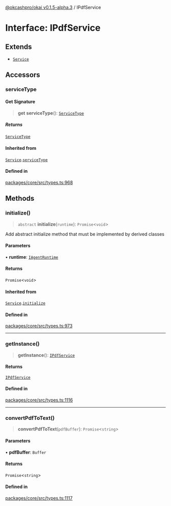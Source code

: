 [@okcashpro/okai v0.1.5-alpha.3](../index.md) / IPdfService

# Interface: IPdfService

## Extends

- [`Service`](../classes/Service.md)

## Accessors

### serviceType

#### Get Signature

> **get** **serviceType**(): [`ServiceType`](../enumerations/ServiceType.md)

##### Returns

[`ServiceType`](../enumerations/ServiceType.md)

#### Inherited from

[`Service`](../classes/Service.md).[`serviceType`](../classes/Service.md#serviceType-1)

#### Defined in

[packages/core/src/types.ts:968](https://github.com/monilpat/eliza/blob/main/packages/core/src/types.ts#L968)

## Methods

### initialize()

> `abstract` **initialize**(`runtime`): `Promise`\<`void`\>

Add abstract initialize method that must be implemented by derived classes

#### Parameters

• **runtime**: [`IAgentRuntime`](IAgentRuntime.md)

#### Returns

`Promise`\<`void`\>

#### Inherited from

[`Service`](../classes/Service.md).[`initialize`](../classes/Service.md#initialize)

#### Defined in

[packages/core/src/types.ts:973](https://github.com/monilpat/eliza/blob/main/packages/core/src/types.ts#L973)

***

### getInstance()

> **getInstance**(): [`IPdfService`](IPdfService.md)

#### Returns

[`IPdfService`](IPdfService.md)

#### Defined in

[packages/core/src/types.ts:1116](https://github.com/monilpat/eliza/blob/main/packages/core/src/types.ts#L1116)

***

### convertPdfToText()

> **convertPdfToText**(`pdfBuffer`): `Promise`\<`string`\>

#### Parameters

• **pdfBuffer**: `Buffer`

#### Returns

`Promise`\<`string`\>

#### Defined in

[packages/core/src/types.ts:1117](https://github.com/monilpat/eliza/blob/main/packages/core/src/types.ts#L1117)
